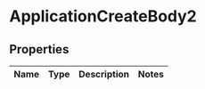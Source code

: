 # ApplicationCreateBody2

## Properties
Name | Type | Description | Notes
------------ | ------------- | ------------- | -------------
